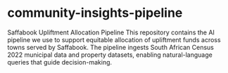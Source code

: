 # community-insights-pipeline
Saffabook Upliftment Allocation Pipeline  This repository contains the AI pipeline we use to support equitable allocation of upliftment funds across towns served by Saffabook.   The pipeline ingests South African Census 2022 municipal data and property datasets, enabling natural-language queries that guide decision-making.
